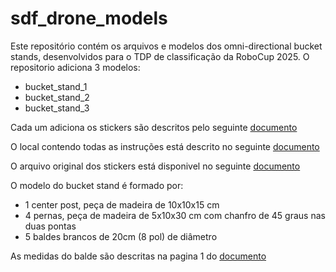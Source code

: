 # sdf_drone_models
Este repositório contém os arquivos e modelos dos omni-directional bucket stands, desenvolvidos para o TDP de classificação da RoboCup 2025.
O repositorio adiciona 3 modelos:
- bucket_stand_1
- bucket_stand_2
- bucket_stand_3

Cada um adiciona os stickers são descritos pelo seguinte [documento](https://www.nist.gov/system/files/documents/2024/08/19/Fabrication%20Guide%20-%208%20in%20%2820cm%29%20Open%20Lane%20-%20Wood%20Omni%20Stands%20%282020B%29.pdf)

O local contendo todas as instruções está descrito no seguinte [documento](https://www.nist.gov/el/intelligent-systems-division-73500/standard-test-methods-response-robots/aerial-drone-tests/drone.)

O arquivo original dos stickers está disponivel no seguinte [documento](https://www.nist.gov/system/files/documents/2024/08/15/Sticker%20Sheets%20-%208%20in%20%2820%20cm%29%20Open%20Lane%20and%20Scenarios%20-%20Omni%20Buckets%20-%20WHITE%20and%20BLACK%20-%208%20in%20Diam%20Stickers%20%28v2020B%20Answer%20Key%29.pdf)

O modelo do bucket stand é formado por:
- 1 center post, peça de madeira de 10x10x15 cm
- 4 pernas, peça de madeira de 5x10x30 cm com chanfro de 45 graus nas duas pontas
- 5 baldes brancos de 20cm (8 pol) de diâmetro

As medidas do balde são descritas na pagina 1 do [documento](https://img.uline.com/is/content/uline/RS-9941pdf)